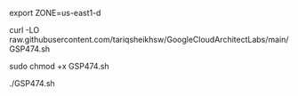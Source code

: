 export ZONE=us-east1-d

curl -LO raw.githubusercontent.com/tariqsheikhsw/GoogleCloudArchitectLabs/main/GSP474.sh

sudo chmod +x GSP474.sh

./GSP474.sh
